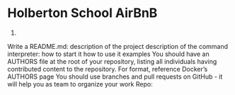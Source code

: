 # Holberton School AirBnB

<ol>
<li></li>
</ol>
Write a README.md:
description of the project
description of the command interpreter:
how to start it
how to use it
examples
You should have an AUTHORS file at the root of your repository, listing all individuals having contributed content to the repository. For format, reference Docker’s AUTHORS page
You should use branches and pull requests on GitHub - it will help you as team to organize your work
Repo: